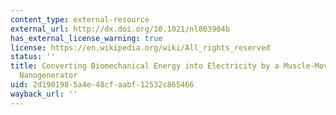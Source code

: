 ```yaml
---
content_type: external-resource
external_url: http://dx.doi.org/10.1021/nl803904b
has_external_license_warning: true
license: https://en.wikipedia.org/wiki/All_rights_reserved
status: ''
title: Converting Biomechanical Energy into Electricity by a Muscle-Movement-Driven
  Nanogenerator
uid: 2d190198-5a4e-48cf-aabf-12532c865466
wayback_url: ''
---
```

